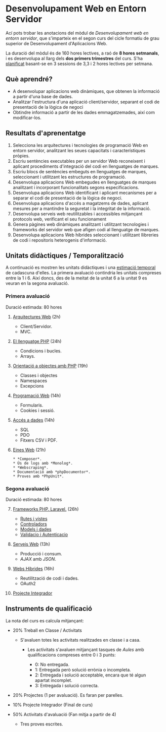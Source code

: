 # Desenvolupament Web en Entorn Servidor

Ací pots trobar les anotacions del mòdul de *Desenvolupament web en entorn servidor*, que s'imparteix en el segon curs del cicle formatiu de grau superior de Desenvolupament d'Aplicacions Web.

La duració del mòdul és de 160 hores lectives, a raó de **8 hores setmanals**, i es desenvolupa al llarg dels **dos primers trimestres** del curs. S'ha [planificat](planning.md) basant-se en 3 sessions de 3,3 i 2 hores lectives per setmana.

## Què aprendré?

* A desenvolupar aplicacions web dinàmiques, que obtenen la informació a partir d'una base de dades.
* Analitzar l'estructura d'una aplicació client/servidor, separant el codi de presentació de la lògica de negoci
* Obtindre informació a partir de les dades emmagatzemades, així com modificar-los.

## Resultats d'aprenentatge

1. Selecciona les arquitectures i tecnologies de programació Web en entorn servidor, analitzant les seues capacitats i característiques pròpies.
2. Escriu sentències executables per un servidor Web reconeixent i aplicant procediments d'integració del codi en llenguatges de marques.
3. Escriu blocs de sentències embeguts en llenguatges de marques, seleccionant i utilitzant les estructures de programació.
4. Desenvolupa aplicacions Web embegudes en llenguatges de marques analitzant i incorporant funcionalitats segons especificacions.
5. Desenvolupa aplicacions Web identificant i aplicant mecanismes per a separar el codi de presentació de la lògica de negoci.
6. Desenvolupa aplicacions d'accés a magatzems de dades, aplicant mesures per a mantindre la seguretat i la integritat de la informació.
7. Desenvolupa serveis web reutilitzables i accessibles mitjançant protocols web, verificant el seu funcionament
8. Genera pàgines web dinàmiques analitzant i utilitzant tecnologies i frameworks del servidor web que afigen codi al llenguatge de marques.
9. Desenvolupa aplicacions Web híbrides seleccionant i utilitzant llibreries de codi i repositoris heterogenis d'informació.

## Unitats didàctiques / Temporalització

A continuació es mostren les unitats didàctiques i una [estimació temporal](planning.md) de cadascuna d'elles.
La primera avaluació contindria les unitats compreses entre la 1 i 6. Així doncs, des de la meitat de la unitat 6 a la unitat 9 es veuran en la segona avaluació.


### Primera avaluació

Duració estimada: 80 hores

1. [Arquitectures Web](01arquitecturas.md) (2h)

     * Client/Servidor. 
     * MVC.

2. [El llenguatge PHP](02php.md) (24h)
   
     * Condicions i bucles.
     * Arrays.

3. [Orientació a objectes amb PHP](03phpoo.md) (19h)

     * Classes i objectes 
     * Namespaces
     * Excepcions
   
4. [Programació Web](04web.md) (14h)

     * Formularis.
     * Cookies i sessió.

5. [Accés a dades](05accesoDatos.md) (14h)

     * SQL
     * PDO
     * Fitxers CSV i PDF.

6. [Eines Web](06herramientas.md) (21h)

       * *Composer*.
       * Ús de logs amb *Monolog*.
       * *Webscraping*.
       * Documentació amb *phpDocumentor*.
       * Proves amb *PhpUnit*.

### Segona avaluació

Duració estimada: 80 hores


   
7. [Frameworks PHP. Laravel.](07frameworks.md) (26h)
   
     * [Rutes i vistes](07laravelRutesVistes.md)
     * [Controladors](07laravelControladors.md)
     * [Models i dades](07laravelModelsDades.md)
     * [Validacio i Autenticacio](07laravelValidacioAutenticacio.md)
     

8. [Serveis Web](08laravelRestFull.md) (13h)

    * Producció i consum.
    * *AJAX* amb *JSON*.
   
9. [Webs Híbrides](09webshibrides.md) (16h)

    * Reutilització de codi i dades.
    * OAuth2
   
10. [Projecte Integrador](09mailLaravel.md)



## Instruments de qualificació

La nota del curs es calcula mitjançant:

  * 20% Treball en Classe / Activitats
    * S'avaluen totes les activitats realitzades en classe i a casa. 
      * Les activitats s'avaluen mitjançant tasques de *Aules* amb qualificacions compreses entre 0 i 3 punts:
      
         * 0: No entregada.
         * 1: Entregada però solució errònia o incompleta.
         * 2: Entregada i solució acceptable, encara que té algun apartat incomplet.
         * 3: Entregada i solució correcta.
    
  * 20% Projectes (1 per avaluació). Es faran per parelles.
  * 10% Projecte Integrador (Final de curs)

  * 50% Activitats d'avaluació (Fan mitja a partir de 4)
     * Tres proves escrites.

